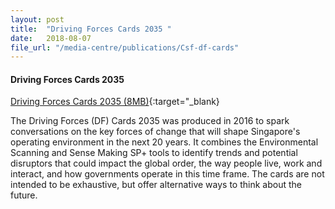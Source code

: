 ```yaml
---
layout: post
title:  "Driving Forces Cards 2035 "
date:   2018-08-07
file_url: "/media-centre/publications/Csf-df-cards"
---
```


#### **Driving Forces Cards 2035**

[Driving Forces Cards 2035 (8MB)]("/files/media-centre/publications/csf-df-cards.pdf"){:target="_blank}


The Driving Forces (DF) Cards 2035 was produced in 2016 to spark conversations on the key forces of change that will shape Singapore's operating environment in the next 20 years. It combines the Environmental Scanning and Sense Making SP+ tools to identify trends and potential disruptors that could impact the global order, the way people live, work and interact, and how governments operate in this time frame. The cards are not intended to be exhaustive, but offer alternative ways to think about the future.
